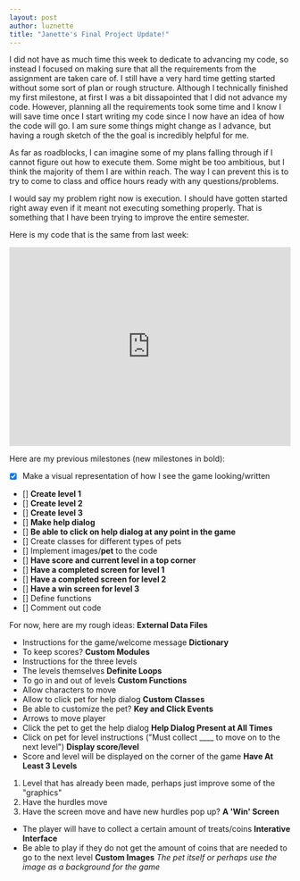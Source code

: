 ```yaml
---
layout: post
author: luznette
title: "Janette's Final Project Update!"
---
```


I did not have as much time this week to dedicate to advancing my code, so instead I focused on making sure that all the requirements from the assignment are taken care of. I still have a very hard time getting started without some sort of plan or rough structure. Although I technically finished my first milestone, at first I was a bit dissapointed that I did not advance my code. However, planning all the requirements took some time and I know I will save time once I start writing my code since I now have an idea of how the code will go. I am sure some things might change as I advance, but having a rough sketch of the the goal is incredibly helpful for me. 

As far as roadblocks, I can imagine some of my plans falling through if I cannot figure out how to execute them. Some might be too ambitious, but I think the majority of them I are within reach. The way I can prevent this is to try to come to class and office hours ready with any questions/problems.

I would say my problem right now is execution. I should have gotten started right away even if it meant not executing something properly. That is something that I have been trying to improve the entire semester.

Here is my code that is the same from last week: 
<iframe src="https://trinket.io/embed/python/42908491d2" width="100%" height="356" frameborder="0" marginwidth="0" marginheight="0" allowfullscreen></iframe>

Here are my previous milestones (new milestones in bold):
- [x] Make a visual representation of how I see the game looking/written 
- [] **Create level 1**
- [] **Create level 2**
- [] **Create level 3**
- [] **Make help dialog**
- [] **Be able to click on help dialog at any point in the game**
- [] Create classes for different types of pets 
- [] Implement images/**pet** to the code 
- [] **Have score and current level in a top corner**
- [] **Have a completed screen for level 1**
- [] **Have a completed screen for level 2**
- [] **Have a win screen for level 3**
- [] Define functions 
- [] Comment out code

For now, here are my rough ideas:
**External Data Files**
* Instructions for the game/welcome message
**Dictionary**
* To keep scores?
**Custom Modules**
* Instructions for the three levels
* The levels themselves
**Definite Loops**
* To go in and out of levels
**Custom Functions**
* Allow characters to move
* Allow to click pet for help dialog
**Custom Classes**
* Be able to customize the pet? 
**Key and Click Events**
* Arrows to move player
* Click the pet to get the help dialog
**Help Dialog Present at All Times**
* Click on pet for level instructions ("Must collect ____ to move on to the next level")
**Display score/level**
* Score and level will be displayed on the corner of the game
**Have At Least 3 Levels**
1. Level that has already been made, perhaps just improve some of the "graphics"
2. Have the hurdles move
3. Have the screen move and have new hurdles pop up?
**A 'Win' Screen**
* The player will have to collect a certain amount of treats/coins
**Interative Interface**
* Be able to play if they do not get the amount of coins that are needed to go to the next level
**Custom Images**
*The pet itself or perhaps use the image as a background for the game*
